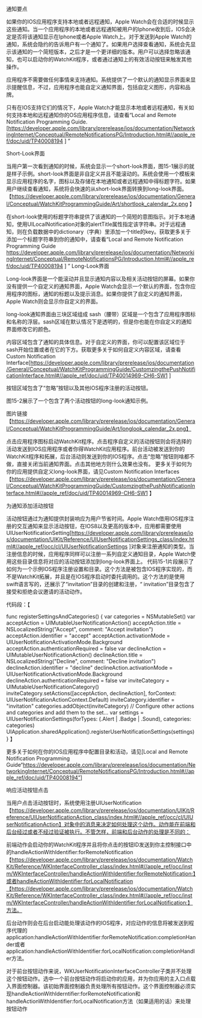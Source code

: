 通知要点

  如果你的IOS应用程序支持本地或者远程通知，Apple Watch会在合适的时候显示这些通知。当一个应用程序的本地或者远程通知被用户的Iphone收到后，IOS会决定是否将该通知显示在Iphone或者Apple Watch上。对于发送到Apple Watch的通知，系统会隐约的告诉用户有一个通知了。如果用户选择查看通知，系统会先显示该通知的一个简短版本，之后才是一个更详细的版本。用户可以选择忽略该通知，也可以启动你的WatchKit程序，或者通过通知上的有效活动按钮来触发其他操作。

  应用程序不需要做任何事情来支持通知。系统提供了一个默认的通知显示界面来显示提醒信息，不过，应用程序也能自定义通知界面，包括自定义图形，内容和品牌。

  只有在IOS支持它们的情况下，Apple Watch才能显示本地或者远程通知，有关如何支持本地和远程通知你的OS应用程序信息，请查看“Local and Remote Notification Programming Guide.[https://developer.apple.com/library/prerelease/ios/documentation/NetworkingInternet/Conceptual/RemoteNotificationsPG/Introduction.html#//apple_ref/doc/uid/TP40008194
]
”

Short-Look界面

当用户第一次看到通知的时候，系统会显示一个short-look界面，图15-1展示的就是样子示例。short-look界面是非自定义并且不能滚动的。系统会使用一个模板来显示应用程序的名字，图标以及存储在本地通知或者远程通知中得标题字符。如果用户继续查看通知，系统将会快速的从short-look界面转换到long-look界面。
【https://developer.apple.com/library/prerelease/ios/documentation/General/Conceptual/WatchKitProgrammingGuide/Art/shortlook_calendar_2x.png
】

  在short-look使用的标题字符串提供了该通知的一个简短的意图指示。对于本地通知，使用UILocalNotification对象的alertTitle属性指定该字符串。对于远程通知，则在负载数据中的dictionary（字典）里添加一个title的key。获取更多关于添加一个标题字符串到你的通知中，请查看“Local and Remote Notification Programming Guide https://developer.apple.com/library/prerelease/ios/documentation/NetworkingInternet/Conceptual/RemoteNotificationsPG/Introduction.html#//apple_ref/doc/uid/TP40008194
]
”
Long-Look界面

  Long-look界面是一个能滚动并且显示通知内容以及相关活动按钮的屏幕。如果你没有提供一个自定义的通知界面，Apple Watch会显示一个默认的界面，包含你应用程序的图标，通知的标题以及提示消息。如果你提供了自定义的通知界面，Apple Watch则会显示你自定义的界面。

  long-look通知界面由三块区域组成
sash（腰带）区域是一个包含了应用程序图标和名称的浮层。sash区域在默认情况下是透明的，但是你也能在你自定义的通知界面修改它的颜色。 

内容区域包含了通知的具体信息。对于自定义的界面，你可以配置该区域位于sash开始位置或者在它的下方。获取更多关于如何自定义内容区域，请查看Custom Notification Interface[https://developer.apple.com/library/prerelease/ios/documentation/General/Conceptual/WatchKitProgrammingGuide/CustomzingthePushNotificationInterface.html#//apple_ref/doc/uid/TP40014969-CH6-SW1 ]

按钮区域包含了“忽略”按钮以及其他IOS程序注册的活动按钮。

图15-2展示了一个包含了两个活动按钮的long-look通知示例。

图片链接【https://developer.apple.com/library/prerelease/ios/documentation/General/Conceptual/WatchKitProgrammingGuide/Art/longlook_calendar_2x.png】

 点击应用程序图标启动WatchKit程序。点击程序自定义的活动按钮则会将选择的活动发送到IOS应用程序或者你得WatchKit应用程序。前台活动被发送到你的WatchKit程序和拓展，后台活动则发送到你的IOS程序。点击“忽略”按钮则啥都不做，直接关闭当前通知界面。点击其他地方则什么效果也没有。
  更多关于如何为你的应用提供自定义long-look界面，请见Custom Notification Interfaces【https://developer.apple.com/library/prerelease/ios/documentation/General/Conceptual/WatchKitProgrammingGuide/CustomzingthePushNotificationInterface.html#//apple_ref/doc/uid/TP40014969-CH6-SW1
】

为通知添加活动按钮

  活动按钮通过为通知提供封装响应为用户节省时间。Apple Watch借用IOS程序注册的交互通知来显示活动按钮，在IOS8以及更高的版本中，应用都需要使用UIUserNotificationSetting[https://developer.apple.com/library/prerelease/ios/documentation/UIKit/Reference/UIUserNotificationSettings_class/index.html#//apple_ref/occ/cl/UIUserNotificationSettings ]对象来注册通知的类型。当注册信息的时候，应用程序同样可以注册一系列自定义通知目录，Apple Watch使用这些目录信息将对应的活动按钮添加到long-look界面上。
代码15-1片段展示了如何为一个示例IOS程序注册设置和目录。这个方法是被包含IOS程序实现的，而不是WatchKit拓展，并且是在IOS程序启动时委托调用的。这个方法的是使用swift语言写的，还展示了“invitation”目录的创建和注册，“ invitation”目录包含了接受和拒绝会议邀请的活动动作。

代码段：【

func registerSettingsAndCategories() {
var categories = NSMutableSet()
var acceptAction = UIMutableUserNotificationAction()
acceptAction.title = NSLocalizedString("Accept", comment: "Accept invitation")
acceptAction.identifier = "accept"
acceptAction.activationMode = UIUserNotificationActivationMode.Background
acceptAction.authenticationRequired = false
var declineAction = UIMutableUserNotificationAction()
declineAction.title = NSLocalizedString("Decline", comment: "Decline invitation")
declineAction.identifier = "decline"
declineAction.activationMode = UIUserNotificationActivationMode.Background
declineAction.authenticationRequired = false
var inviteCategory = UIMutableUserNotificationCategory()
inviteCategory.setActions([acceptAction, declineAction],
forContext: UIUserNotificationActionContext.Default)
inviteCategory.identifier = "invitation"
categories.addObject(inviteCategory)
// Configure other actions and categories and add them to the set...
var settings = UIUserNotificationSettings(forTypes: (.Alert | .Badge | .Sound),
categories: categories)
UIApplication.sharedApplication().registerUserNotificationSettings(settings)
}
】

更多关于如何在你的IOS应用程序中配置目录和活动，请见[Local and Remote Notification Programming Guide“https://developer.apple.com/library/prerelease/ios/documentation/NetworkingInternet/Conceptual/RemoteNotificationsPG/Introduction.html#//apple_ref/doc/uid/TP40008194”]



响应活动按钮点击

  当用户点击活动按钮时，系统使用注册UIUserNotification【https://developer.apple.com/library/prerelease/ios/documentation/UIKit/Reference/UIUserNotificationAction_class/index.html#//apple_ref/occ/cl/UIUserNotificationAction】对象中的消息来决定如何处理这个动作。动作能在前端和后台经过或者不经过验证被执行。不管怎样，前端和后台动作的处理是不同的：

  前端动作会启动你的WatchKit程序并且将你点击的按钮ID发送到你主控制接口中的handleActionWithIdentifier:forRemoteNotification【https://developer.apple.com/library/prerelease/ios/documentation/WatchKit/Reference/WKInterfaceController_class/index.html#//apple_ref/occ/instm/WKInterfaceController/handleActionWithIdentifier:forRemoteNotification:】或者handleActionWithIdentifier:forLocalNotification【https://developer.apple.com/library/prerelease/ios/documentation/WatchKit/Reference/WKInterfaceController_class/index.html#//apple_ref/occ/instm/WKInterfaceController/handleActionWithIdentifier:forLocalNotification:】方法。

  后台动作则会在后台启动能处理该动作的IOS程序，对应动作的信息将被发送到程序代理的application:handleActionWithIdentifier:forRemoteNotification:completionHander或者application:handleActionWithIdentifier:forLocalNotification:completionHandler方法。

对于前台按钮动作来说，WKUserNotificationInterfaceController子类并不处理这个按钮动作。选中一个前台按钮动作将启动你的应用，并为你应用的主入口点载入界面控制器。该初始界面控制器负责处理所有按钮动作。这个界面控制器必须实现handleActionWithIderntifier:forRemoteNotification和handleActionWithIdentifier:forLocalNotification方法（如果适用的话）来处理按钮动作
